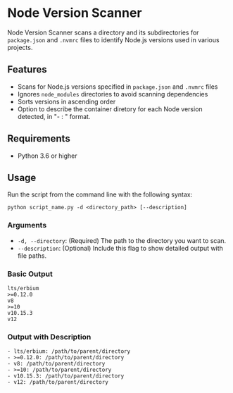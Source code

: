 # Node Version Scanner

Node Version Scanner scans a directory and its subdirectories for `package.json` and `.nvmrc` files
to identify Node.js versions used in various projects.

## Features

- Scans for Node.js versions specified in `package.json` and `.nvmrc` files
- Ignores `node_modules` directories to avoid scanning dependencies
- Sorts versions in ascending order
- Option to describe the container diretory for each Node version detected,
  in "- <version>: <directory>" format.

## Requirements

- Python 3.6 or higher

## Usage

Run the script from the command line with the following syntax:

```shell
python script_name.py -d <directory_path> [--description]
```

### Arguments

- `-d, --directory`: (Required) The path to the directory you want to scan.
- `--description`: (Optional) Include this flag to show detailed output with file paths.

### Basic Output
```
lts/erbium
>=0.12.0
v8
>=10
v10.15.3
v12
```

### Output with Description
```
- lts/erbium: /path/to/parent/directory
- >=0.12.0: /path/to/parent/directory
- v8: /path/to/parent/directory
- >=10: /path/to/parent/directory
- v10.15.3: /path/to/parent/directory
- v12: /path/to/parent/directory
```